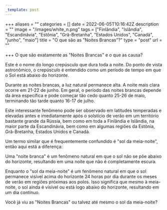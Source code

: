 ```yaml
---
_template: post
---
```



+++
aliases = ""
categories = []
date = 2022-06-05T10:16:42Z
description = ""
image = "/images/white_n.png"
tags = ["Finlândia", "Islândia", "Escandinávia", "Estônia", "Grã-Bretanha", "Estados Unidos", "Canadá", "junho", "maio"]
title = "O que são as \"Noites Brancas\"?"
type = "post"
url = ""

+++
O que são exatamente as "Noites Brancas" e o que as causa?

Este é o nome do longo crepúsculo que dura toda a noite. Do ponto de vista astronômico, o crepúsculo é entendido como um período de tempo em que o Sol está abaixo do horizonte.

Durante as noites brancas, a luz natural permanece alta. A noite mais clara ocorre em 21-22 de junho. Em geral, o período das noites brancas depende da área específica e pode começar tão cedo quanto 25-26 de maio, terminando tão tarde quanto 16-17 de julho.

Este interessante fenômeno pode ser observado em latitudes temperadas e elevadas antes e imediatamente após o solstício de verão em um território bastante grande da Rússia, bem como em toda a Finlândia e Islândia, na maior parte da Escandinávia, bem como em algumas regiões da Estônia, Grã-Bretanha, Estados Unidos e Canadá.

Um termo similar que é frequentemente confundido é "sol da meia-noite", então aqui está a diferença:

Uma "noite branca" é um fenômeno natural em que o sol não se põe abaixo do horizonte, resultando em uma noite que não é completamente escura.

Enquanto o "sol da meia-noite" é um fenômeno natural em que o sol permanece visível acima do horizonte 24 horas por dia durante os meses de verão em regiões próximas aos polos. Isso significa que mesmo à meia-noite, o sol ainda é visível ou está logo abaixo do horizonte, resultando em um dia contínuo.

Você já viu as "Noites Brancas" ou talvez até mesmo o sol da meia-noite?
